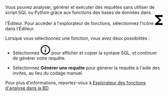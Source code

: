 Vous pouvez analyser, générer et exécuter des requêtes sans utiliser de script SQL ou Python grâce aux fonctions des bases de données dans l'Éditeur. Pour accéder à l'explorateur de fonctions, sélectionnez l'icône ![""](Images/iug1692136295838.svg) dans l'Éditeur.

Lorsque vous sélectionnez une fonction, vous avez deux possibilités :

-   Sélectionnez ![""](Images/voj1588803808402.svg) pour afficher et copier la syntaxe SQL, et continuer de générer votre requête.

-   Sélectionnez **Générer une requête** pour générer la requête à l'aide des invites, au lieu du codage manuel.

Pour plus d'informations, reportez-vous à [Explorateur des fonctions d'analyse dans la BD](https://docs.teradata.com/access/sources/dita/topic?dita:mapPath=phg1621910019905.ditamap&dita:ditavalPath=pny1626732985837.ditaval&dita:topicPath=vot1684158652679.dita).
